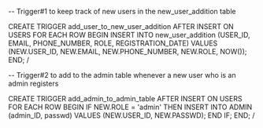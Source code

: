 -- Trigger#1 to keep track of new users in the new_user_addition table

CREATE TRIGGER add_user_to_new_user_addition
AFTER INSERT ON USERS
FOR EACH ROW
BEGIN
    INSERT INTO new_user_addition (USER_ID, EMAIL, PHONE_NUMBER, ROLE, REGISTRATION_DATE)
    VALUES (NEW.USER_ID, NEW.EMAIL, NEW.PHONE_NUMBER, NEW.ROLE, NOW());
END;
/

-- Trigger#2 to add to the admin table whenever a new user who is an admin registers

CREATE TRIGGER add_admin_to_admin_table
AFTER INSERT ON USERS
FOR EACH ROW
BEGIN
    IF NEW.ROLE = 'admin' THEN
        INSERT INTO ADMIN (admin_ID, passwd) VALUES (NEW.USER_ID, NEW.PASSWD);
    END IF;
END;
/
